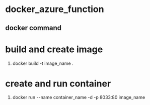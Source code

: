 # docker_azure_function

## docker command

# build and create image

1. docker build -t image_name .

# create and run container

1. docker run --name container_name -d -p 8033:80 image_name
